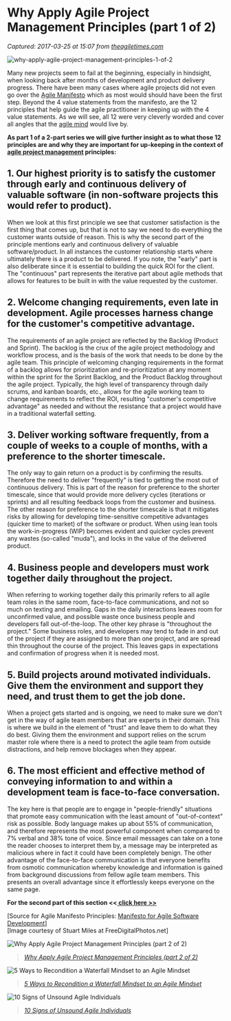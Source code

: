 # Why Apply Agile Project Management Principles (part 1 of 2)

_Captured: 2017-03-25 at 15:07 from [theagiletimes.com](http://theagiletimes.com/why-apply-agile-project-management-principles-1-of-2/)_

![why-apply-agile-project-management-principles-1-of-2](https://i1.wp.com/theagiletimes.com/wp-content/uploads/2015/08/ID-100271242.jpg?w=400)

Many new projects seem to fail at the beginning, especially in hindsight, when looking back after months of development and product delivery progress. There have been many cases where agile projects did not even go over the [Agile Manifesto](http://www.agilemanifesto.org/) which as most would should have been the first step. Beyond the 4 value statements from the manifesto, are the 12 principles that help guide the agile practitioner in keeping up with the 4 value statements. As we will see, all 12 were very cleverly worded and cover all angles that the [agile mind](http://theagiletimes.com/10-ways-agile-mind-reflects-world-class-thinking/) would live by.

**As part 1 of a 2-part series we will give further insight as to what those 12 principles are and why they are important for up-keeping in the context of [agile project management](http://theagiletimes.com/why-apply-agile-project-management-principles-2-of-2/) principles:**

## 1\. Our highest priority is to satisfy the customer through early and continuous delivery of valuable software (in non-software projects this would refer to product).

When we look at this first principle we see that customer satisfaction is the first thing that comes up, but that is not to say we need to do everything the customer wants outside of reason. This is why the second part of the principle mentions early and continuous delivery of valuable software/product. In all instances the customer relationship starts where ultimately there is a product to be delivered. If you note, the "early" part is also deliberate since it is essential to building the quick ROI for the client. The "continuous" part represents the iterative part about agile methods that allows for features to be built in with the value requested by the customer.

## 2\. Welcome changing requirements, even late in development. Agile processes harness change for the customer's competitive advantage.

The requirements of an agile project are reflected by the Backlog (Product and Sprint). The backlog is the crux of the agile project methodology and workflow process, and is the basis of the work that needs to be done by the agile team. This principle of welcoming changing requirements in the format of a backlog allows for prioritization and re-prioritization at any moment within the sprint for the Sprint Backlog, and the Product Backlog throughout the agile project. Typically, the high level of transparency through daily scrums, and kanban boards, etc., allows for the agile working team to change requirements to reflect the ROI, resulting "customer's competitive advantage" as needed and without the resistance that a project would have in a traditional waterfall setting.

## 3\. Deliver working software frequently, from a couple of weeks to a couple of months, with a preference to the shorter timescale.

The only way to gain return on a product is by confirming the results. Therefore the need to deliver "frequently" is tied to getting the most out of continuous delivery. This is part of the reason for preference to the shorter timescale, since that would provide more delivery cycles (iterations or sprints) and all resulting feedback loops from the customer and business. The other reason for preference to the shorter timescale is that it mitigates risks by allowing for developing time-sensitive competitive advantages (quicker time to market) of the software or product. When using lean tools the work-in-progress (WIP) becomes evident and quicker cycles prevent any wastes (so-called "muda"), and locks in the value of the delivered product.

## 4\. Business people and developers must work together daily throughout the project.

When referring to working together daily this primarily refers to all agile team roles in the same room, face-to-face communications, and not so much on texting and emailing. Gaps in the daily interactions leaves room for unconfirmed value, and possible waste once business people and developers fall out-of-the-loop. The other key phrase is "throughout the project." Some business roles, and developers may tend to fade in and out of the project if they are assigned to more than one project, and are spread thin throughout the course of the project. This leaves gaps in expectations and confirmation of progress when it is needed most.

## 5\. Build projects around motivated individuals. Give them the environment and support they need, and trust them to get the job done.

When a project gets started and is ongoing, we need to make sure we don't get in the way of agile team members that are experts in their domain. This is where we build in the element of "trust" and leave them to do what they do best. Giving them the environment and support relies on the scrum master role where there is a need to protect the agile team from outside distractions, and help remove blockages when they appear.

## 6\. The most efficient and effective method of conveying information to and within a development team is face-to-face conversation.

The key here is that people are to engage in "people-friendly" situations that promote easy communication with the least amount of "out-of-context" risk as possible. Body language makes up about 55% of communication, and therefore represents the most powerful component when compared to 7% verbal and 38% tone of voice. Since email messages can take on a tone the reader chooses to interpret them by, a message may be interpreted as malicious where in fact it could have been completely benign. The other advantage of the face-to-face communication is that everyone benefits from osmotic communication whereby knowledge and information is gained from background discussions from fellow agile team members. This presents an overall advantage since it effortlessly keeps everyone on the same page.

**For the second part of this section <<[ click here >>](http://theagiletimes.com/why-apply-agile-project-management-principles-2-of-2/)**

[Source for Agile Manifesto Principles: [Manifesto for Agile Software Development](http://www.agilemanifesto.org/)]  
[Image courtesy of Stuart Miles at FreeDigitalPhotos.net]

![Why Apply Agile Project Management Principles \(part 2 of 2\)](https://i2.wp.com/theagiletimes.com/wp-content/uploads/2015/08/ID-100175174.jpg?resize=350%2C200)

> _[Why Apply Agile Project Management Principles (part 2 of 2)](http://theagiletimes.com/why-apply-agile-project-management-principles-2-of-2/)_

![5 Ways to Recondition a Waterfall Mindset to an Agile Mindset](https://i0.wp.com/theagiletimes.com/wp-content/uploads/2015/07/ID-100291027-150x150.jpg?resize=350%2C200)

> _[5 Ways to Recondition a Waterfall Mindset to an Agile Mindset](http://theagiletimes.com/waterfall-mindset-to-agile-mindset/)_

![10 Signs of Unsound Agile Individuals](https://i1.wp.com/theagiletimes.com/wp-content/uploads/2015/06/ID-100263432-150x150.jpg?resize=350%2C200)

> _[10 Signs of Unsound Agile Individuals](http://theagiletimes.com/10-signs-of-unsound-agile-individuals/)_
